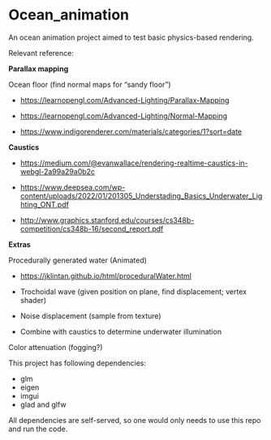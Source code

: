 # Ocean_animation
An ocean animation project aimed to test basic physics-based rendering.

Relevant reference:

**Parallax mapping** 

Ocean floor (find normal maps for “sandy floor”)

- https://learnopengl.com/Advanced-Lighting/Parallax-Mapping

- https://learnopengl.com/Advanced-Lighting/Normal-Mapping

- https://www.indigorenderer.com/materials/categories/1?sort=date

**Caustics**

- https://medium.com/@evanwallace/rendering-realtime-caustics-in-webgl-2a99a29a0b2c

- https://www.deepsea.com/wp-content/uploads/2022/01/201305_Understading_Basics_Underwater_Lighting_ONT.pdf

- http://www.graphics.stanford.edu/courses/cs348b-competition/cs348b-16/second_report.pdf

 

**Extras**

Procedurally generated water (Animated)

- https://jklintan.github.io/html/proceduralWater.html

- Trochoidal wave (given position on plane, find displacement; vertex shader)

- Noise displacement (sample from texture) 

- Combine with caustics to determine underwater illumination

 

Color attenuation (fogging?)

This project has following dependencies:

- glm
- eigen
- imgui
- glad and glfw

All dependencies are self-served, so one would only needs to use this repo and run the code.

